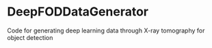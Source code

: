 # DeepFODDataGenerator
Code for generating deep learning data through X-ray tomography for object detection
